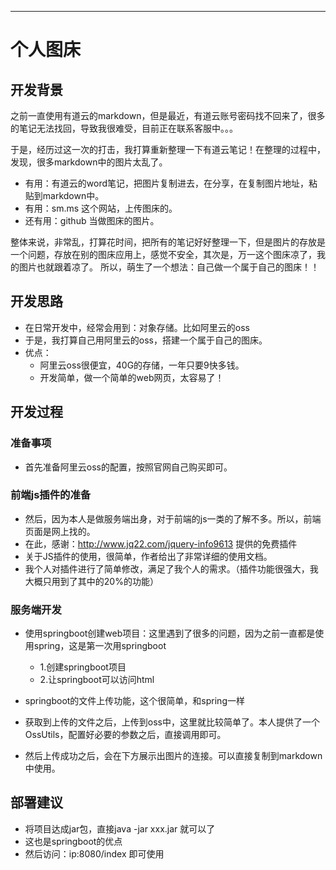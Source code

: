 
---

# 个人图床

## 开发背景

之前一直使用有道云的markdown，但是最近，有道云账号密码找不回来了，很多的笔记无法找回，导致我很难受，目前正在联系客服中。。。

于是，经历过这一次的打击，我打算重新整理一下有道云笔记！在整理的过程中，发现，很多markdown中的图片太乱了。

- 有用：有道云的word笔记，把图片复制进去，在分享，在复制图片地址，粘贴到markdown中。
- 有用：sm.ms 这个网站，上传图床的。
- 还有用：github 当做图床的图片。


整体来说，非常乱，打算花时间，把所有的笔记好好整理一下，但是图片的存放是一个问题，存放在别的图床应用上，感觉不安全，其次是，万一这个图床凉了，我的图片也就跟着凉了。
所以，萌生了一个想法：自己做一个属于自己的图床！！

## 开发思路

- 在日常开发中，经常会用到：对象存储。比如阿里云的oss
- 于是，我打算自己用阿里云的oss，搭建一个属于自己的图床。
- 优点：
    - 阿里云oss很便宜，40G的存储，一年只要9快多钱。
    - 开发简单，做一个简单的web网页，太容易了！
    

## 开发过程

### 准备事项

- 首先准备阿里云oss的配置，按照官网自己购买即可。

### 前端js插件的准备


- 然后，因为本人是做服务端出身，对于前端的js一类的了解不多。所以，前端页面是网上找的。
- 在此，感谢：http://www.jq22.com/jquery-info9613 提供的免费插件
- 关于JS插件的使用，很简单，作者给出了非常详细的使用文档。
- 我个人对插件进行了简单修改，满足了我个人的需求。（插件功能很强大，我大概只用到了其中的20%的功能）

### 服务端开发


- 使用springboot创建web项目：这里遇到了很多的问题，因为之前一直都是使用spring，这是第一次用springboot
    - 1.创建springboot项目
    - 2.让springboot可以访问html
 
- springboot的文件上传功能，这个很简单，和spring一样
- 获取到上传的文件之后，上传到oss中，这里就比较简单了。本人提供了一个OssUtils，配置好必要的参数之后，直接调用即可。
- 然后上传成功之后，会在下方展示出图片的连接。可以直接复制到markdown中使用。

## 部署建议

- 将项目达成jar包，直接java -jar xxx.jar 就可以了
- 这也是springboot的优点
- 然后访问：ip:8080/index 即可使用


